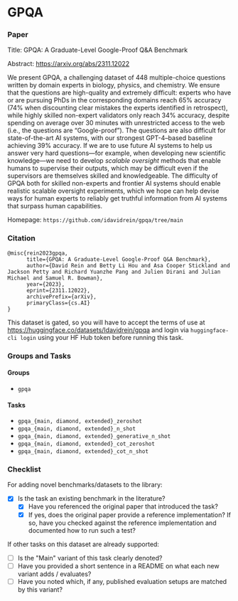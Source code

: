 # GPQA

### Paper

Title: GPQA: A Graduate-Level Google-Proof Q&A Benchmark

Abstract: https://arxiv.org/abs/2311.12022

We present GPQA, a challenging dataset of 448 multiple-choice questions written by domain experts in biology, physics, and chemistry. We ensure that the questions are high-quality and extremely difficult: experts who have or are pursuing PhDs in the corresponding domains reach 65% accuracy (74% when discounting clear mistakes the experts identified in retrospect), while highly skilled non-expert validators only reach 34% accuracy, despite spending on average over 30 minutes with unrestricted access to the web (i.e., the questions are “Google-proof”). The questions are also difficult for state-of-the-art AI systems, with our strongest GPT-4–based baseline achieving 39% accuracy. If we are to use future AI systems to help us answer very hard questions—for
example, when developing new scientific knowledge—we need to develop *scalable oversight* methods that enable humans to supervise their outputs, which may be difficult even if the supervisors are themselves skilled and knowledgeable. The difficulty of GPQA both for skilled non-experts and frontier AI systems should enable realistic scalable oversight experiments, which we hope can help devise ways for human experts to reliably get truthful information from AI systems that surpass human capabilities.

Homepage: `https://github.com/idavidrein/gpqa/tree/main`

### Citation

```
@misc{rein2023gpqa,
      title={GPQA: A Graduate-Level Google-Proof Q&A Benchmark},
      author={David Rein and Betty Li Hou and Asa Cooper Stickland and Jackson Petty and Richard Yuanzhe Pang and Julien Dirani and Julian Michael and Samuel R. Bowman},
      year={2023},
      eprint={2311.12022},
      archivePrefix={arXiv},
      primaryClass={cs.AI}
}
```

This dataset is gated, so you will have to accept the terms of use at https://huggingface.co/datasets/Idavidrein/gpqa and login via `huggingface-cli login` using your HF Hub token before running this task.

### Groups and Tasks

#### Groups

* `gpqa`

#### Tasks

* `gpqa_{main, diamond, extended}_zeroshot`
* `gpqa_{main, diamond, extended}_n_shot`
* `gpqa_{main, diamond, extended}_generative_n_shot`
* `gpqa_{main, diamond, extended}_cot_zeroshot`
* `gpqa_{main, diamond, extended}_cot_n_shot`

### Checklist

For adding novel benchmarks/datasets to the library:

* [x] Is the task an existing benchmark in the literature?
    * [x] Have you referenced the original paper that introduced the task?
    * [x] If yes, does the original paper provide a reference implementation? If so, have you checked against the reference implementation and documented how to run such a test?

If other tasks on this dataset are already supported:

* [ ] Is the "Main" variant of this task clearly denoted?
* [ ] Have you provided a short sentence in a README on what each new variant adds / evaluates?
* [ ] Have you noted which, if any, published evaluation setups are matched by this variant?
